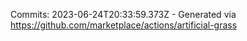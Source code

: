 Commits: 2023-06-24T20:33:59.373Z - Generated via https://github.com/marketplace/actions/artificial-grass
<br>
